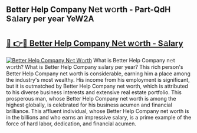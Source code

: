 ## Better Help Company N𝚎t w𝚘rth - Part-QdH S𝚊lary per year YeW2A

# <h2><a href="http://gc2cpl.nevu.top/?p=Better+Help+Company">🔗 👉🔴 Better Help Company N𝚎t w𝚘rth - S𝚊lary</a></h2>

[![Better Help Company N𝚎t W𝚘rth](https://i.imgur.com/Oavwk0R.jpeg)](http://gc2cpl.nevu.top/?p=Better+Help+Company)
What is Better Help Company n𝚎t w𝚘rth? What is Better Help Company s𝚊lary per year?
This rich person's Better Help Company net worth is considerable, earning him a place among the industry's most wealthy. His income from his employment is significant, but it is outmatched by Better Help Company net worth, which is attributed to his diverse business interests and extensive real estate portfolio. This prosperous man, whose Better Help Company net worth is among the highest globally, is celebrated for his business acumen and financial brilliance. This affluent individual, whose Better Help Company net worth is in the billions and who earns an impressive salary, is a prime example of the force of hard labor, dedication, and financial acumen.
